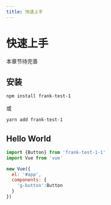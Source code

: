 ```yaml
---
title: 快速上手
---
```


# 快速上手

本章节待完善

## 安装

```bash
npm install frank-test-1 
```

或

```bash
yarn add frank-test-1 
```

## Hello World

```javascript
import {Button} from 'frank-test-1-1'
import Vue from 'vue'

new Vue({
  el: '#app',
  components: {
    'g-button':Button
  }
})
```

